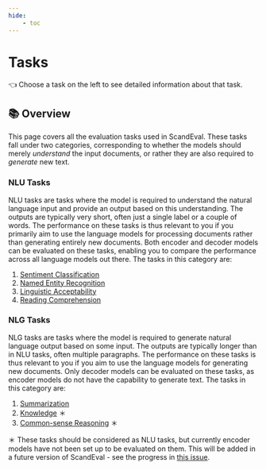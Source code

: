 ```yaml
---
hide:
    - toc
---
```

# Tasks

👈 Choose a task on the left to see detailed information about that task.

## 📚 Overview

This page covers all the evaluation tasks used in ScandEval. These tasks fall under two
categories, corresponding to whether the models should merely _understand_ the input
documents, or rather they are also required to _generate_ new text.


### NLU Tasks

NLU tasks are tasks where the model is required to understand the natural language input
and provide an output based on this understanding. The outputs are typically very short,
often just a single label or a couple of words. The performance on these tasks is thus
relevant to you if you primarily aim to use the language models for processing documents
rather than generating entirely new documents. Both encoder and decoder models can be
evaluated on these tasks, enabling you to compare the performance across all language
models out there. The tasks in this category are:

1. [Sentiment Classification](sentiment-classification.md)
2. [Named Entity Recognition](named-entity-recognition.md)
3. [Linguistic Acceptability](linguistic-acceptability.md)
4. [Reading Comprehension](reading-comprehension.md)


### NLG Tasks

NLG tasks are tasks where the model is required to generate natural language output
based on some input. The outputs are typically longer than in NLU tasks, often multiple
paragraphs. The performance on these tasks is thus relevant to you if you aim to use the
language models for generating new documents. Only decoder models can be evaluated on
these tasks, as encoder models do not have the capability to generate text. The tasks in
this category are:

1. [Summarization](summarization.md)
2. [Knowledge](knowledge.md) ＊
3. [Common-sense Reasoning](common-sense-reasoning.md) ＊

＊ These tasks should be considered as NLU tasks, but currently encoder models have not
been set up to be evaluated on them. This will be added in a future version of
ScandEval - see the progress in [this
issue](https://github.com/ScandEval/ScandEval/issues/653).
